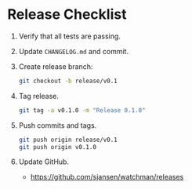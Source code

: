 # Release Checklist

1) Verify that all tests are passing.
1) Update `CHANGELOG.md` and commit.
1) Create release branch:

    ```sh
    git checkout -b release/v0.1
    ```

1) Tag release.

    ```sh
    git tag -a v0.1.0 -m "Release 0.1.0"
    ```

1) Push commits and tags.

    ```sh
    git push origin release/v0.1
    git push origin v0.1.0
    ```

1) Update GitHub.

    * https://github.com/sjansen/watchman/releases
